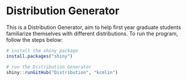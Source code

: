 Distribution Generator
========================================================

This is a Distribution Generator, aim to help first year graduate students familiarize themselves with different distributions. To run the program, follow the steps below:


```r
# install the shiny package
install.packages("shiny")
```
```r
# run the Distribution Generator
shiny::runGitHub("Distribution", "kcmlin")
```
